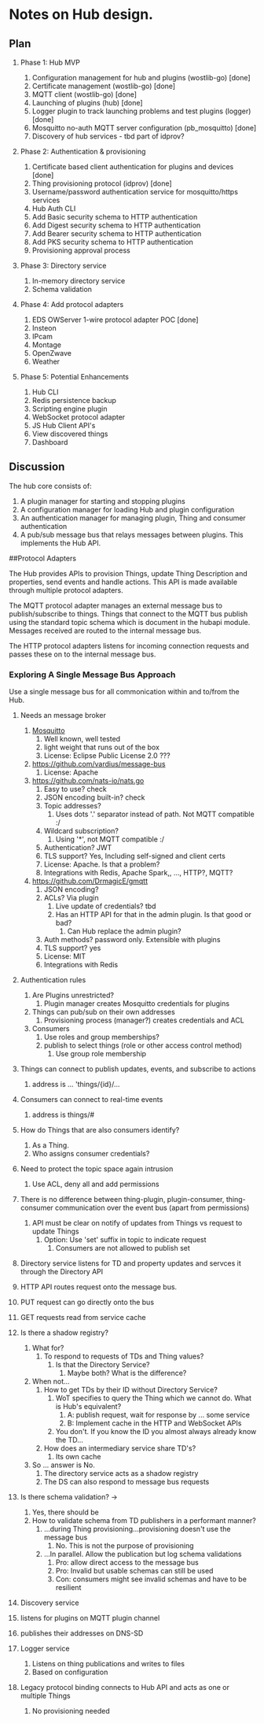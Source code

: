 # Notes on Hub design.

## Plan

1. Phase 1: Hub MVP
   1. Configuration management for hub and plugins (wostlib-go) [done]
   2. Certificate management (wostlib-go) [done]
   3. MQTT client (wostlib-go) [done]
   4. Launching of plugins (hub) [done]
   5. Logger plugin to track launching problems and test plugins (logger) [done]
   6. Mosquitto no-auth MQTT server configuration (pb_mosquitto) [done]
   7. Discovery of hub services - tbd part of idprov?

2.  Phase 2: Authentication & provisioning
    1. Certificate based client authentication for plugins and devices [done]
    2. Thing provisioning protocol (idprov) [done]
    3. Username/password authentication service for mosquitto/https services
    4. Hub Auth CLI
    5. Add Basic security schema to HTTP authentication
    6. Add Digest security schema to HTTP authentication
    7. Add Bearer security schema to HTTP authentication
    8. Add PKS security schema to HTTP authentication
    9. Provisioning approval process

3.  Phase 3: Directory service
    1.  In-memory directory service
    2.  Schema validation
   
4.  Phase 4: Add protocol adapters
    1.  EDS OWServer 1-wire protocol adapter POC [done]
    2.  Insteon
    3.  IPcam
    4.  Montage
    5.  OpenZwave
    6.  Weather

5.  Phase 5: Potential Enhancements
    1.  Hub CLI 
    2.  Redis persistence backup
    3.  Scripting engine plugin
    4.  WebSocket protocol adapter
    5.  JS Hub Client API's
    6.  View discovered things
    8.  Dashboard



## Discussion

The hub core consists of:
1. A plugin manager for starting and stopping plugins
1. A configuration manager for loading Hub and plugin configuration
2. An authentication manager for managing plugin, Thing and consumer authentication
3. A pub/sub message bus that relays messages between plugins. This implements the Hub API.

##Protocol Adapters

The Hub provides APIs to provision Things, update Thing Description and properties, send events and handle actions. This API is made available through multiple protocol adapters.

The MQTT protocol adapter manages an external message bus to publish/subscribe to things. Things that connect to the MQTT bus publish using the standard topic schema which is document in the hubapi module. Messages received are routed to the internal message bus.

The HTTP protocol adapters listens for incoming connection requests and passes these on to the internal message bus. 

### Exploring A Single Message Bus Approach 

Use a single message bus for all commonication within and to/from the Hub.

1. Needs an message broker  
   1. [Mosquitto](https://github.com/eclipse/mosquitto)
      1. Well known, well tested
      2. light weight that runs out of the box
      3. License: Eclipse Public License 2.0  ???
   2. https://github.com/vardius/message-bus 
      1. License: Apache
   3. https://github.com/nats-io/nats.go   
      1. Easy to use? check
      2. JSON encoding built-in? check
      3. Topic addresses? 
         1. Uses dots '.' separator instead of path. Not MQTT compatible :/
      4. Wildcard subscription? 
         1. Using '*', not MQTT compatible :/
      5. Authentication? JWT
      6. TLS support? Yes, Including self-signed and client certs
      7. License: Apache. Is that a problem?
      8. Integrations with Redis, Apache Spark,, ..., HTTP?, MQTT?
   4. https://github.com/DrmagicE/gmqtt
      1. JSON encoding?
      2. ACLs? Via plugin
         1. Live update of credentials? tbd
         2. Has an HTTP API for that in the admin plugin. Is that good or bad?
            1. Can Hub replace the admin plugin?
      3. Auth methods? password only. Extensible with plugins
      4. TLS support? yes
      5. License: MIT 
      6. Integrations with Redis
2. Authentication rules
   1. Are Plugins unrestricted?
      1. Plugin manager creates Mosquitto credentials for plugins
   2. Things can pub/sub on their own addresses
      1. Provisioning process (manager?) creates credentials and ACL
   3. Consumers
      1. Use roles and group memberships?
      2. publish to select things (role or other access control method)
         1. Use group role membership
3. Things can connect to publish updates, events, and subscribe to actions
   1. address is ... 'things/{id}/...
4. Consumers can connect to real-time events
   1. address is things/#
5. How do Things that are also consumers identify?
   1. As a Thing. 
   2. Who assigns consumer credentials?
6. Need to protect the topic space again intrusion
   1. Use ACL, deny all and add permissions 

7. There is no difference between thing-plugin, plugin-consumer, thing-consumer communication over the event bus (apart from permissions)
   1. API must be clear on notify of updates from Things vs request to update Things
      1. Option: Use 'set' suffix in topic to indicate request
         1. Consumers are not allowed to publish set

8. Directory service listens for TD and property updates and servces it through the Directory API

9.  HTTP API routes request onto the message bus. 
   1. PUT request can go directly onto the bus
   2. GET requests read from service cache

10. Is there a shadow registry?
    1. What for?
       1.  To respond to requests of TDs and Thing values?
            1.  Is that the Directory Service?
                1. Maybe both? What is the difference?
    2.  When not...
        1. How to get TDs by their ID without Directory Service?
           1. WoT specifies to query the Thing which we cannot do. What is Hub's equivalent?
                1. A: publish request, wait for response by ... some service
                2. B: Implement cache in the HTTP and WebSocket APIs 
           2. You don't. If you know the ID you almost always already know the TD...
        2. How does an intermediary service share TD's?
           1. Its own cache
    3. So ... answer is No. 
       1. The directory service acts as a shadow registry
       2. The DS can also respond to message bus requests 

11. Is there schema validation? -> 
    1.  Yes, there should be
    2.  How to validate schema from TD publishers in a performant manner?
        1.  ...during Thing provisioning...provisioning doesn't use the message bus
            1.  No. This is not the purpose of provisioning
        2.  ...In parallel. Allow the publication but log schema validations
            1.  Pro: allow direct access to the message bus
            2.  Pro: Invalid but usable schemas can still be used
            3.  Con: consumers might see invalid schemas and have to be resilient 

12. Discovery service 
  1. listens for plugins on MQTT plugin channel
  2. publishes their addresses on DNS-SD

13. Logger service
    1.  Listens on thing publications and writes to files
    2.  Based on configuration

14. Legacy protocol binding connects to Hub API and acts as one or multiple Things
    1.  No provisioning needed 


